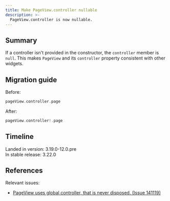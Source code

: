 ```yaml
---
title: Make PageView.controller nullable
description: >-
  PageView.controller is now nullable.
---
```


## Summary

If a controller isn't provided in the constructor,
the `controller` member is `null`. This makes
`PageView` and its `controller` property consistent with other widgets.

## Migration guide

Before:

```dart
pageView.controller.page
```

After:

```dart
pageView.controller!.page
```

## Timeline

Landed in version: 3.19.0-12.0.pre<br>
In stable release: 3.22.0

## References

Relevant issues:

* [PageView uses global controller, that is never disposed. (Issue 141119)][]

[PageView uses global controller, that is never disposed. (Issue 141119)]: {{site.repo.flutter}}issues/141119
